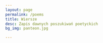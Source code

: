 ```yaml
---
layout: page
permalink: /poems
title: Wiersze
desc: Zapis dawnych poszukiwań poetyckich
bg_img: panteon.jpg

---
```


